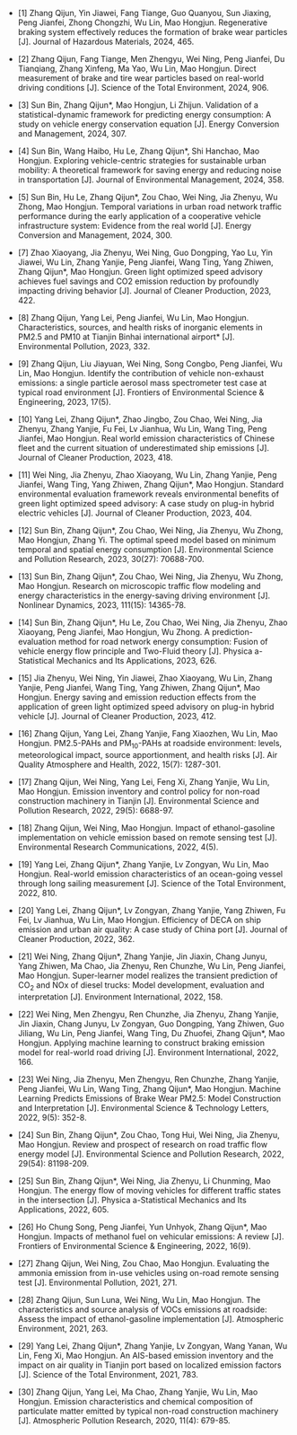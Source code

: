 

- [1]	Zhang Qijun, Yin Jiawei, Fang Tiange, Guo Quanyou, Sun Jiaxing, Peng Jianfei, Zhong Chongzhi, Wu Lin, Mao Hongjun. Regenerative braking system effectively reduces the formation of brake wear particles [J]. Journal of Hazardous Materials, 2024, 465.

- [2]	Zhang Qijun, Fang Tiange, Men Zhengyu, Wei Ning, Peng Jianfei, Du Tianqiang, Zhang Xinfeng, Ma Yao, Wu Lin, Mao Hongjun. Direct measurement of brake and tire wear particles based on real-world driving conditions [J]. Science of the Total Environment, 2024, 906.

- [3]	Sun Bin, Zhang Qijun*, Mao Hongjun, Li Zhijun. Validation of a statistical-dynamic framework for predicting energy consumption: A study on vehicle energy conservation equation [J]. Energy Conversion and Management, 2024, 307.

- [4]	Sun Bin, Wang Haibo, Hu Le, Zhang Qijun*, Shi Hanchao, Mao Hongjun. Exploring vehicle-centric strategies for sustainable urban mobility: A theoretical framework for saving energy and reducing noise in transportation [J]. Journal of Environmental Management, 2024, 358.

- [5]	Sun Bin, Hu Le, Zhang Qijun*, Zou Chao, Wei Ning, Jia Zhenyu, Wu Zhong, Mao Hongjun. Temporal variations in urban road network traffic performance during the early application of a cooperative vehicle infrastructure system: Evidence from the real world [J]. Energy Conversion and Management, 2024, 300.

- [7]	Zhao Xiaoyang, Jia Zhenyu, Wei Ning, Guo Dongping, Yao Lu, Yin Jiawei, Wu Lin, Zhang Yanjie, Peng Jianfei, Wang Ting, Yang Zhiwen, Zhang Qijun*, Mao Hongjun. Green light optimized speed advisory achieves fuel savings and CO2 emission reduction by profoundly impacting driving behavior [J]. Journal of Cleaner Production, 2023, 422.

- [8]	Zhang Qijun, Yang Lei, Peng Jianfei, Wu Lin, Mao Hongjun. Characteristics, sources, and health risks of inorganic elements in PM2.5 and PM10 at Tianjin Binhai international airport* [J]. Environmental Pollution, 2023, 332.

- [9]	Zhang Qijun, Liu Jiayuan, Wei Ning, Song Congbo, Peng Jianfei, Wu Lin, Mao Hongjun. Identify the contribution of vehicle non-exhaust emissions: a single particle aerosol mass spectrometer test case at typical road environment [J]. Frontiers of Environmental Science & Engineering, 2023, 17(5).

- [10]	Yang Lei, Zhang Qijun*, Zhao Jingbo, Zou Chao, Wei Ning, Jia Zhenyu, Zhang Yanjie, Fu Fei, Lv Jianhua, Wu Lin, Wang Ting, Peng Jianfei, Mao Hongjun. Real world emission characteristics of Chinese fleet and the current situation of underestimated ship emissions [J]. Journal of Cleaner Production, 2023, 418.

- [11]	Wei Ning, Jia Zhenyu, Zhao Xiaoyang, Wu Lin, Zhang Yanjie, Peng Jianfei, Wang Ting, Yang Zhiwen, Zhang Qijun*, Mao Hongjun. Standard environmental evaluation framework reveals environmental benefits of green light optimized speed advisory: A case study on plug-in hybrid electric vehicles [J]. Journal of Cleaner Production, 2023, 404.

- [12]	Sun Bin, Zhang Qijun*, Zou Chao, Wei Ning, Jia Zhenyu, Wu Zhong, Mao Hongjun, Zhang Yi. The optimal speed model based on minimum temporal and spatial energy consumption [J]. Environmental Science and Pollution Research, 2023, 30(27): 70688-700.

- [13]	Sun Bin, Zhang Qijun*, Zou Chao, Wei Ning, Jia Zhenyu, Wu Zhong, Mao Hongjun. Research on microscopic traffic flow modeling and energy characteristics in the energy-saving driving environment [J]. Nonlinear Dynamics, 2023, 111(15): 14365-78.

- [14]	Sun Bin, Zhang Qijun*, Hu Le, Zou Chao, Wei Ning, Jia Zhenyu, Zhao Xiaoyang, Peng Jianfei, Mao Hongjun, Wu Zhong. A prediction-evaluation method for road network energy consumption: Fusion of vehicle energy flow principle and Two-Fluid theory [J]. Physica a-Statistical Mechanics and Its Applications, 2023, 626.

- [15]	Jia Zhenyu, Wei Ning, Yin Jiawei, Zhao Xiaoyang, Wu Lin, Zhang Yanjie, Peng Jianfei, Wang Ting, Yang Zhiwen, Zhang Qijun*, Mao Hongjun. Energy saving and emission reduction effects from the application of green light optimized speed advisory on plug-in hybrid vehicle [J]. Journal of Cleaner Production, 2023, 412.

- [16]	Zhang Qijun, Yang Lei, Zhang Yanjie, Fang Xiaozhen, Wu Lin, Mao Hongjun. PM2.5-PAHs and PM<sub>10</sub>-PAHs at roadside environment: levels, meteorological impact, source apportionment, and health risks [J]. Air Quality Atmosphere and Health, 2022, 15(7): 1287-301.

- [17]	Zhang Qijun, Wei Ning, Yang Lei, Feng Xi, Zhang Yanjie, Wu Lin, Mao Hongjun. Emission inventory and control policy for non-road construction machinery in Tianjin [J]. Environmental Science and Pollution Research, 2022, 29(5): 6688-97.

- [18]	Zhang Qijun, Wei Ning, Mao Hongjun. Impact of ethanol-gasoline implementation on vehicle emission based on remote sensing test [J]. Environmental Research Communications, 2022, 4(5).

- [19]	Yang Lei, Zhang Qijun*, Zhang Yanjie, Lv Zongyan, Wu Lin, Mao Hongjun. Real-world emission characteristics of an ocean-going vessel through long sailing measurement [J]. Science of the Total Environment, 2022, 810.

- [20]	Yang Lei, Zhang Qijun*, Lv Zongyan, Zhang Yanjie, Yang Zhiwen, Fu Fei, Lv Jianhua, Wu Lin, Mao Hongjun. Efficiency of DECA on ship emission and urban air quality: A case study of China port [J]. Journal of Cleaner Production, 2022, 362.

- [21]	Wei Ning, Zhang Qijun*, Zhang Yanjie, Jin Jiaxin, Chang Junyu, Yang Zhiwen, Ma Chao, Jia Zhenyu, Ren Chunzhe, Wu Lin, Peng Jianfei, Mao Hongjun. Super-learner model realizes the transient prediction of CO<sub>2</sub> and NOx of diesel trucks: Model development, evaluation and interpretation [J]. Environment 
International, 2022, 158.

- [22]	Wei Ning, Men Zhengyu, Ren Chunzhe, Jia Zhenyu, Zhang Yanjie, Jin Jiaxin, Chang Junyu, Lv Zongyan, Guo Dongping, Yang Zhiwen, Guo Jiliang, Wu Lin, Peng Jianfei, Wang Ting, Du Zhuofei, Zhang Qijun*, Mao Hongjun. Applying machine learning to construct braking emission model for real-world road driving [J]. Environment International, 2022, 166.

- [23]	Wei Ning, Jia Zhenyu, Men Zhengyu, Ren Chunzhe, Zhang Yanjie, Peng Jianfei, Wu Lin, Wang Ting, Zhang Qijun*, Mao Hongjun. Machine Learning Predicts Emissions of Brake Wear PM2.5: Model Construction and Interpretation [J]. Environmental Science & Technology Letters, 2022, 9(5): 352-8.

- [24]	Sun Bin, Zhang Qijun*, Zou Chao, Tong Hui, Wei Ning, Jia Zhenyu, Mao Hongjun. Review and prospect of research on road traffic flow energy model [J]. Environmental Science and Pollution Research, 2022, 29(54): 81198-209.

- [25]	Sun Bin, Zhang Qijun*, Wei Ning, Jia Zhenyu, Li Chunming, Mao Hongjun. The energy flow of moving vehicles for different traffic states in the intersection [J]. Physica a-Statistical Mechanics and Its Applications, 2022, 605.

- [26]	Ho Chung Song, Peng Jianfei, Yun Unhyok, Zhang Qijun*, Mao Hongjun. Impacts of methanol fuel on vehicular emissions: A review [J]. Frontiers of Environmental Science & Engineering, 2022, 16(9).

- [27]	Zhang Qijun, Wei Ning, Zou Chao, Mao Hongjun. Evaluating the ammonia emission from in-use vehicles using on-road remote sensing test [J]. Environmental Pollution, 2021, 271.

- [28]	Zhang Qijun, Sun Luna, Wei Ning, Wu Lin, Mao Hongjun. The characteristics and source analysis of VOCs emissions at roadside: Assess the impact of ethanol-gasoline implementation [J]. Atmospheric Environment, 2021, 263.

- [29]	Yang Lei, Zhang Qijun*, Zhang Yanjie, Lv Zongyan, Wang Yanan, Wu Lin, Feng Xi, Mao Hongjun. An AIS-based emission inventory and the impact on air quality in Tianjin port based on localized emission factors [J]. Science of the Total Environment, 2021, 783.

- [30]	Zhang Qijun, Yang Lei, Ma Chao, Zhang Yanjie, Wu Lin, Mao Hongjun. Emission characteristics and chemical composition of particulate matter emitted by typical non-road construction machinery [J]. Atmospheric Pollution Research, 2020, 11(4): 679-85.


